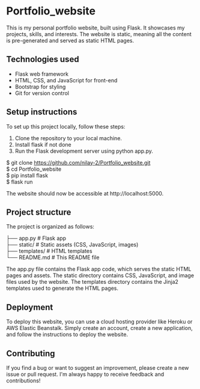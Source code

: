 # Portfolio_website

This is my personal portfolio website, built using Flask. It showcases my projects, skills, and interests. The website is static, meaning all the content is pre-generated and served as static HTML pages.

## Technologies used

* Flask web framework
* HTML, CSS, and JavaScript for front-end
* Bootstrap for styling
* Git for version control

## Setup instructions

To set up this project locally, follow these steps:

1. Clone the repository to your local machine.
2. Install flask if not done
3. Run the Flask development server using python app.py.

$ git clone https://github.com/nilay-2/Portfolio_website.git <br/>
$ cd Portfolio_website <br/>
$ pip install flask <br/>
$ flask run

The website should now be accessible at http://localhost:5000.

## Project structure

The project is organized as follows:

├── app.py            # Flask app <br/>
├── static/           # Static assets (CSS, JavaScript, images) <br/>
├── templates/        # HTML templates <br/>
└── README.md         # This README file

The app.py file contains the Flask app code, which serves the static HTML pages and assets. The static directory contains CSS, JavaScript, and image files used by the website. The templates directory contains the Jinja2 templates used to generate the HTML pages.

## Deployment

To deploy this website, you can use a cloud hosting provider like Heroku or AWS Elastic Beanstalk. Simply create an account, create a new application, and follow the instructions to deploy the website.

## Contributing

If you find a bug or want to suggest an improvement, please create a new issue or pull request. I'm always happy to receive feedback and contributions!

